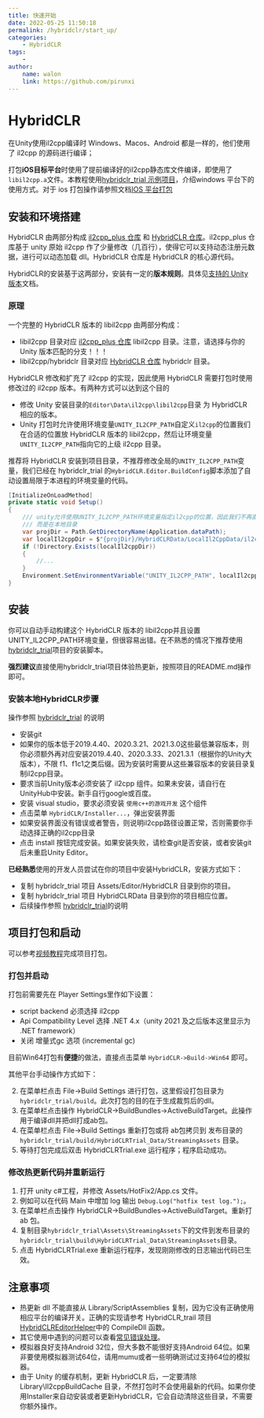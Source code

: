 ```yaml
---
title: 快速开始
date: 2022-05-25 11:50:18
permalink: /hybridclr/start_up/
categories:
    - HybridCLR
tags:
    -
author:
    name: walon
    link: https://github.com/pirunxi
---
```


# HybridCLR

在Unity使用il2cpp编译时 Windows、Macos、Android 都是一样的，他们使用了 il2cpp 的源码进行编译；

打包**iOS目标平台**时使用了提前编译好的il2cpp静态库文件编译，即使用了`libil2cpp.a`文件。本教程使用[hybridclr_trial 示例项目](https://github.com/focus-creative-games/hybridclr_trial)，介绍windows 平台下的使用方式。对于 ios 打包操作请参照文档[IOS 平台打包](/hybridclr/ios/)

## 安装和环境搭建

HybridCLR 由两部分构成 [il2cpp_plus 仓库](https://github.com/focus-creative-games/il2cpp_plus) 和 [HybridCLR 仓库](https://github.com/focus-creative-games/hybridclr)。il2cpp_plus 仓库基于 unity 原始 il2cpp 作了少量修改（几百行），使得它可以支持动态注册元数据，进行可以动态加载 dll。HybridCLR 仓库是 HybridCLR 的核心源代码。

HybridCLR的安装基于这两部分，安装有一定的**版本规则**。具体见[支持的 Unity 版本](/hybridclr/support_versions/)文档。


### 原理

一个完整的 HybridCLR 版本的 libil2cpp 由两部分构成：

- libil2cpp 目录对应 [il2cpp_plus 仓库](https://github.com/focus-creative-games/il2cpp_plus) libil2cpp 目录。注意，请选择与你的 Unity 版本匹配的分支！！！
- libil2cpp/hybridclr 目录对应 [HybridCLR 仓库](https://github.com/focus-creative-games/hybridclr) hybridclr 目录。

HybridCLR 修改和扩充了 il2cpp 的实现，因此使用 HybridCLR 需要打包时使用修改过的 il2cpp 版本。有两种方式可以达到这个目的

- 修改 Unity 安装目录的`Editor\Data\il2cpp\libil2cpp`目录 为 HybridCLR 相应的版本。
- Unity 打包时允许使用环境变量`UNITY_IL2CPP_PATH`自定义`il2cpp`的位置我们在合适的位置放 HybridCLR 版本的 libil2cpp，然后让环境变量`UNITY_IL2CPP_PATH`指向它的上级 il2cpp 目录。

推荐将 HybridCLR 安装到项目目录，不推荐修改全局的`UNITY_IL2CPP_PATH`变量，我们已经在 hybridclr_trial 的`HybridCLR.Editor.BuildConfig`脚本添加了自动设置局限于本进程的环境变量的代码。

```csharp
[InitializeOnLoadMethod]
private static void Setup()
{
    /// unity允许使用UNITY_IL2CPP_PATH环境变量指定il2cpp的位置，因此我们不再直接修改安装位置的il2cpp，
    /// 而是在本地目录
    var projDir = Path.GetDirectoryName(Application.dataPath);
    var localIl2cppDir = $"{projDir}/HybridCLRData/LocalIl2CppData/il2cpp";
    if (!Directory.Exists(localIl2cppDir))
    {
        //...
    }
    Environment.SetEnvironmentVariable("UNITY_IL2CPP_PATH", localIl2cppDir);
}
```

## 安装

你可以自动手动构建这个 HybridCLR 版本的 libil2cpp并且设置UNITY_IL2CPP_PATH环境变量，但很容易出错。在不熟悉的情况下推荐使用 [hybridclr_trial](https://github.com/focus-creative-games/hybridclr_trial)项目的安装脚本。

**强烈建议**直接使用hybridclr_trial项目体验热更新，按照项目的README.md操作即可。

### 安装本地HybridCLR步骤

操作参照 [hybridclr_trial](https://github.com/focus-creative-games/hybridclr_trial) 的说明

- 安装git
- 如果你的版本低于2019.4.40、2020.3.21、2021.3.0这些最低兼容版本，则你必须额外再对应安装2019.4.40、2020.3.33、2021.3.1（根据你的Unity大版本），不限 f1、f1c1之类后缀。因为安装时需要从这些兼容版本的安装目录复制il2cpp目录。
- 要求当前Unity版本必须安装了 il2cpp 组件。如果未安装，请自行在UnityHub中安装。新手自行google或百度。
- 安装 visual studio，要求必须安装 `使用c++的游戏开发` 这个组件
- 点击菜单 `HybridCLR/Installer...`，弹出安装界面
- 如果安装界面没有错误或者警告，则说明il2cpp路径设置正常，否则需要你手动选择正确的il2cpp目录
- 点击 install 按钮完成安装。如果安装失败，请检查git是否安装，或者安装git后未重启Unity Editor。

**已经熟悉**使用的开发人员尝试在你的项目中安装HybridCLR，安装方式如下：

- 复制 hybridclr_trial 项目 Assets/Editor/HybridCLR 目录到你的项目。
- 复制 hybridclr_trial 项目 HybridCLRData 目录到你的项目相应位置。
- 后续操作参照 [hybridclr_trial](https://github.com/focus-creative-games/hybridclr_trial)的说明

## 项目打包和启动

可以参考[视频教程](https://www.bilibili.com/video/BV1KS4y1J73a)完成项目打包。

### 打包并启动

打包前需要先在 Player Settings里作如下设置：
- script backend 必须选择 il2cpp
- Api Compatibility Level 选择 .NET 4.x（unity 2021 及之后版本这里显示为 .NET framework）
- 关闭 增量式gc 选项 (incremental gc)

目前Win64打包有**便捷**的做法，直接点击菜单 `HybridCLR->Build->Win64` 即可。

其他平台手动操作方式如下：

2. 在菜单栏点击 File->Build Settings 进行打包，这里假设打包目录为 `hybridclr_trial/build`。此次打包的目的在于生成裁剪后的dll。
3. 在菜单栏点击操作 HybridCLR->BuildBundles->ActiveBuildTarget。此操作用于编译dll并把dll打成ab包。
4. 在菜单栏点击 File->Build Settings 重新打包或将 ab包拷贝到 发布目录的 `hybridclr_trial/build/HybridCLRTrial_Data/StreamingAssets` 目录。
5. 等待打包完成后双击 HybridCLRTrial.exe 运行程序；程序启动成功。


### 修改热更新代码并重新运行

1. 打开 unity c#工程，并修改 Assets/HotFix2/App.cs 文件。
2. 例如可以在代码 Main 中增加 log 输出 `Debug.Log("hotfix test log.");`。
3. 在菜单栏点击操作 HybridCLR->BuildBundles->ActiveBuildTarget。重新打 ab 包。
4. 复制目录`hybridclr_trial\Assets\StreamingAssets`下的文件到发布目录的`hybridclr_trial\build\HybridCLRTrial_Data\StreamingAssets`目录。
5. 点击 HybridCLRTrial.exe 重新运行程序，发现刚刚修改的日志输出代码已生效。

## 注意事项

- 热更新 dll 不能直接从 Library/ScriptAssemblies 复制，因为它没有正确使用相应平台的编译开关。正确的实现请参考 HybridCLR_trail 项目 [HybridCLREditorHelper](https://github.com/focus-creative-games/hybridclr_trial/blob/main/Assets/Editor/HybridCLR/EditorHelper.cs)中的 CompileDll 函数。
- 其它使用中遇到的问题可以查看[常见错误处理](/hybridclr/common_errors/)。
- 模拟器良好支持Android 32位，但大多数不能很好支持Android 64位。如果非要使用模拟器测试64位，请用mumu或者一些明确测试过支持64位的模拟器。
- 由于 Unity 的缓存机制，更新 HybridCLR 后，一定要清除 Library\Il2cppBuildCache 目录，不然打包时不会使用最新的代码。如果你使用Installer来自动安装或者更新HybridCLR，它会自动清除这些目录，不需要你额外操作。
